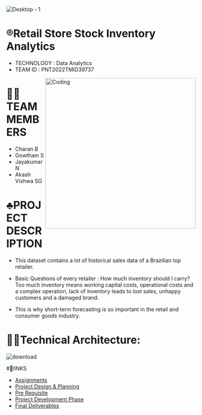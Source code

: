 ![Desktop - 1](https://user-images.githubusercontent.com/72591359/190850103-f85c29b8-016f-45d6-bb5a-e7c8401cb762.jpg)

# ®️Retail Store Stock Inventory Analytics
   - TECHNOLOGY : Data Analytics <br>
   - TEAM ID : PNT2022TMID39737
<img align="right" alt="Coding" width="400" src="https://i.pinimg.com/originals/fc/71/63/fc71635c7f1b09ed30413f59bb749582.gif">




# 🧑‍💻TEAM MEMBERS
 - Charan B
 - Gowtham S
 - Jayakumar N
 - Akash Vishwa SG
 
 # ♣️PROJECT DESCRIPTION
 - This dataset contains a lot of historical sales data of a Brazilian top retailer.

 - Basic Questions of every retailer : How much inventory should I carry?  Too much inventory means working capital costs, operational costs and a complex operation, lack   of inventory leads to lost sales, unhappy customers and a damaged brand.

- This is why short-term forecasting is so important in the retail and consumer goods industry.

# 🧑‍💻Technical Architecture:
 ![download](https://user-images.githubusercontent.com/72591359/190850546-9b1ba338-6a8a-4952-8afc-898e5faddd36.png)
 
 #🔗lINKS
 
 - <a href="https://github.com/IBM-EPBL/IBM-Project-16960-1659625843/tree/main/Assignments">Assignments</a><br>
 - <a href="https://github.com/IBM-EPBL/IBM-Project-16960-1659625843/tree/main/Project%20Design%20%26%20Planning">Project Design & Planning</a><br>
 - <a href="https://github.com/IBM-EPBL/IBM-Project-16960-1659625843/tree/main/prerequiste">Pre Requisite </a><br> 
 - <a href="https://github.com/IBM-EPBL/IBM-Project-16960-1659625843/tree/main/Project%20Development%20Phase">Project Development Phase</a><br>
  - <a href="https://github.com/IBM-EPBL/IBM-Project-16960-1659625843/tree/main/Final%20Deliverables">Final Deliverables</a><br>



